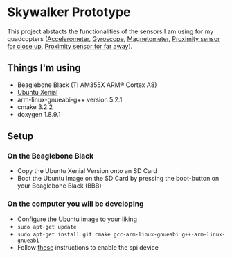 # Skywalker Prototype
This project abstacts the functionalities of the sensors I am using for my quadcopters ([Accelerometer](http://www.st.com/web/en/resource/technical/document/datasheet/DM00040962.pdf  "ST Sensor"), [Gyroscope](http://www.st.com/web/en/resource/technical/document/datasheet/DM00060659.pdf  "ST Sensor"), [Magnetometer](http://www.st.com/web/en/resource/technical/document/datasheet/DM00075867.pdf  "ST Sensor"), [Proximity sensor for close up](http://media.digikey.com/pdf/Data%20Sheets/Sharp%20PDFs/GP2Y0A41SK0F_Spec.pdf  "Sharp Sensor"), [Proximity sensor for far away](http://media.digikey.com/pdf/Data%20Sheets/Sharp%20PDFs/GP2Y0A60SZxF.pdf  "Sharp Sensor")).

## Things I'm using
* Beaglebone Black (TI AM355X ARM® Cortex A8)
* [Ubuntu Xenial](https://rcn-ee.com/rootfs/2016-03-11/elinux/ubuntu-xenial-console-armhf-2016-03-11.tar.xz  "Ubuntu Xenial")
* arm-linux-gnueabi-g++ version 5.2.1
* cmake 3.2.2
* doxygen 1.8.9.1

## Setup
### On the Beaglebone Black
* Copy the Ubuntu Xenial Version onto an SD Card
* Boot the Ubuntu image on the SD Card by pressing the boot-button on your Beaglebone Black (BBB)

### On the computer you will be developing
* Configure the Ubuntu image to your liking
* ```sudo apt-get update```
* ```sudo apt-get install git cmake gcc-arm-linux-gnueabi g++-arm-linux-gnueabi```
* Follow [these](http://elinux.org/BeagleBone_Black_Enable_SPIDEV#SPI0  "spi device") instructions to enable the spi device
